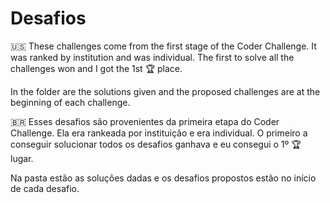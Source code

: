 # Desafios

:us: These challenges come from the first stage of the Coder Challenge. It was ranked by institution and was individual. The first to solve all the challenges won and I got the 1st 🏆 place.

In the folder are the solutions given and the proposed challenges are at the beginning of each challenge.


:brazil: Esses desafios são provenientes da primeira etapa do Coder Challenge. Ela era rankeada por instituição e era individual. O primeiro a conseguir solucionar todos os desafios ganhava e eu consegui o 1º 🏆 lugar.

Na pasta estão as soluções dadas e os desafios propostos estão no início de cada desafio.

